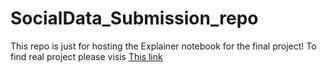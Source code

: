 # SocialData_Submission_repo

This repo is just for hosting the Explainer notebook for the final project! 
To find real project please visis [This link](https://github.com/Peetzie/socialdata)

